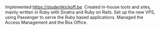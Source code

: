 
Implemented <https://studentkickoff.be>. Created in-house tools and sites, mainly written in Ruby with Sinatra and Ruby on Rails. Set up the new VPS, using Passenger to serve the Ruby based applications. Managed the Access Management and the Box Office.
